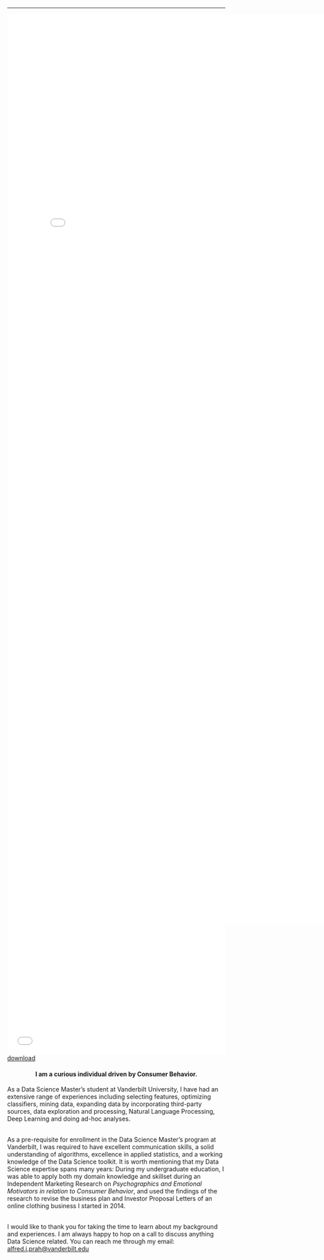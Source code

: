 ---
<!-- title: --> 
<!-- description: --> 
<!-- subtitle: -->

<embed src="Alfred Prah, résumé.pdf" width="800px" height="2100px" />
<embed src="Alfred Prah, résumé.pdf" type="application/pdf"   height="300px" width="100%" class="responsive">
<a href="study/sample.pdf">download</a>

#### <center> I am a curious individual driven by Consumer Behavior. </center>

As a Data Science Master’s student at Vanderbilt University, I have had an extensive range of experiences including selecting features, optimizing classifiers, mining data, expanding data by incorporating third-party sources, data exploration and processing, Natural Language Processing, Deep Learning and doing ad-hoc analyses. <br><br>

As a pre-requisite for enrollment in the Data Science Master’s program at Vanderbilt, I was required to have excellent communication skills, a solid understanding of algorithms, excellence in applied statistics, and a working knowledge of the Data Science toolkit. It is worth mentioning that my Data Science expertise spans many years: During my undergraduate education, I was able to apply both my domain knowledge and skillset during an Independent Marketing Research on *Psychographics and Emotional Motivators in relation to Consumer Behavior*, and used the findings of the research to revise
the business plan and Investor Proposal Letters of an online clothing business I started in 2014.<br><br>

I would like to thank you for taking the time to learn about my background and experiences. I am always happy to hop on a call to discuss anything Data Science related. You can reach me through my email: alfred.j.prah@vanderbilt.edu



